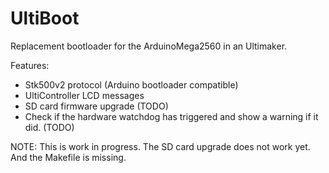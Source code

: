 UltiBoot
========

Replacement bootloader for the ArduinoMega2560 in an Ultimaker.

Features:
* Stk500v2 protocol (Arduino bootloader compatible)
* UltiController LCD messages
* SD card firmware upgrade (TODO)
* Check if the hardware watchdog has triggered and show a warning if it did. (TODO)

NOTE:
	This is work in progress. The SD card upgrade does not work yet. And the Makefile is missing.
